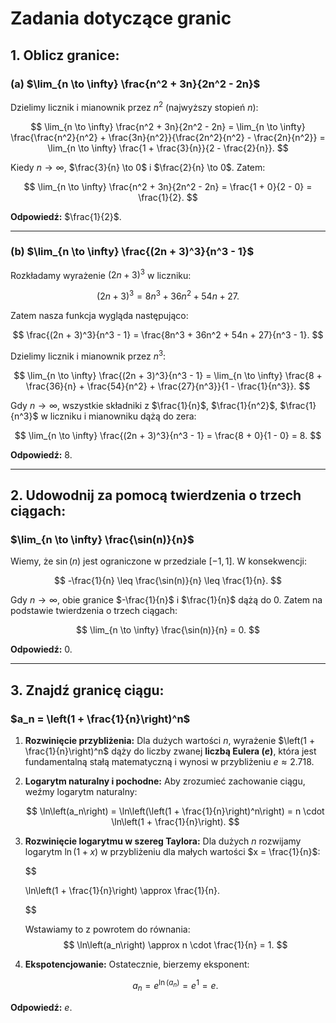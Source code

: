 # Zadania dotyczące granic

## 1. Oblicz granice:
### (a) $\lim_{n \to \infty} \frac{n^2 + 3n}{2n^2 - 2n}$

Dzielimy licznik i mianownik przez $n^2$ (najwyższy stopień $n$):

$$
\lim_{n \to \infty} \frac{n^2 + 3n}{2n^2 - 2n} = \lim_{n \to \infty} \frac{\frac{n^2}{n^2} + \frac{3n}{n^2}}{\frac{2n^2}{n^2} - \frac{2n}{n^2}} = \lim_{n \to \infty} \frac{1 + \frac{3}{n}}{2 - \frac{2}{n}}.
$$

Kiedy $n \to \infty$, $\frac{3}{n} \to 0$ i $\frac{2}{n} \to 0$. Zatem:

$$
\lim_{n \to \infty} \frac{n^2 + 3n}{2n^2 - 2n} = \frac{1 + 0}{2 - 0} = \frac{1}{2}.
$$

**Odpowiedź:** $\frac{1}{2}$.

---

### (b) $\lim_{n \to \infty} \frac{(2n + 3)^3}{n^3 - 1}$

Rozkładamy wyrażenie $(2n + 3)^3$ w liczniku:

$$
(2n + 3)^3 = 8n^3 + 36n^2 + 54n + 27.
$$

Zatem nasza funkcja wygląda następująco:

$$
\frac{(2n + 3)^3}{n^3 - 1} = \frac{8n^3 + 36n^2 + 54n + 27}{n^3 - 1}.
$$

Dzielimy licznik i mianownik przez $n^3$:

$$
\lim_{n \to \infty} \frac{(2n + 3)^3}{n^3 - 1} = \lim_{n \to \infty} \frac{8 + \frac{36}{n} + \frac{54}{n^2} + \frac{27}{n^3}}{1 - \frac{1}{n^3}}.
$$

Gdy $n \to \infty$, wszystkie składniki z $\frac{1}{n}$, $\frac{1}{n^2}$, $\frac{1}{n^3}$ w liczniku i mianowniku dążą do zera:

$$
\lim_{n \to \infty} \frac{(2n + 3)^3}{n^3 - 1} = \frac{8 + 0}{1 - 0} = 8.
$$

**Odpowiedź:** $8$.

---

## 2. Udowodnij za pomocą twierdzenia o trzech ciągach:
### $\lim_{n \to \infty} \frac{\sin(n)}{n}$

Wiemy, że $\sin(n)$ jest ograniczone w przedziale $[-1, 1]$. W konsekwencji:

$$
-\frac{1}{n} \leq \frac{\sin(n)}{n} \leq \frac{1}{n}.
$$

Gdy $n \to \infty$, obie granice $-\frac{1}{n}$ i $\frac{1}{n}$ dążą do $0$. Zatem na podstawie twierdzenia o trzech ciągach:

$$
\lim_{n \to \infty} \frac{\sin(n)}{n} = 0.
$$

**Odpowiedź:** $0$.

---

## 3. Znajdź granicę ciągu:
### $a_n = \left(1 + \frac{1}{n}\right)^n$

1. **Rozwinięcie przybliżenia:** Dla dużych wartości $n$, wyrażenie $\left(1 + \frac{1}{n}\right)^n$ dąży do liczby zwanej **liczbą Eulera ($e$)**, która jest fundamentalną stałą matematyczną i wynosi w przybliżeniu $e \approx 2.718$.

2. **Logarytm naturalny i pochodne:** Aby zrozumieć zachowanie ciągu, weźmy logarytm naturalny:

   $$
   \ln\left(a_n\right) = \ln\left(\left(1 + \frac{1}{n}\right)^n\right) = n \cdot \ln\left(1 + \frac{1}{n}\right).
   $$

3. **Rozwinięcie logarytmu w szereg Taylora:** Dla dużych $n$ rozwijamy logarytm $\ln(1 + x)$ w przybliżeniu dla małych wartości $x = \frac{1}{n}$:

   $$

   \ln\left(1 + \frac{1}{n}\right) \approx \frac{1}{n}.

   $$

   Wstawiamy to z powrotem do równania:
   $$
   \ln\left(a_n\right) \approx n \cdot \frac{1}{n} = 1.
   $$

4. **Ekspotencjowanie:** Ostatecznie, bierzemy eksponent:

   $$
   a_n = e^{\ln(a_n)} = e^1 = e.
   $$

**Odpowiedź:** $e$.